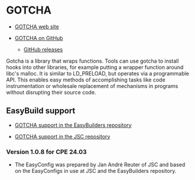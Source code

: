 # GOTCHA

-   [GOTCHA web site](https://gotcha.readthedocs.io/en/latest/)

-   [GOTCHA on GitHub](https://github.com/LLNL/GOTCHA)

    -   [GitHub releases](https://github.com/LLNL/GOTCHA/releases)

Gotcha is a library that wraps functions. Tools can use gotcha to install hooks into other
libraries, for example putting a wrapper function around libc's malloc. It is similar to LD_PRELOAD, but
operates via a programmable API. This enables easy methods of accomplishing tasks like code instrumentation
or wholesale replacement of mechanisms in programs without disrupting their source code.


## EasyBuild support

-   [GOTCHA support in the EasyBuilders repository](https://github.com/easybuilders/easybuild-easyconfigs/tree/develop/easybuild/easyconfigs/g/GOTCHA)

-   [GOTCHA support in the JSC repository](https://github.com/easybuilders/JSC/tree/2025/Golden_Repo/g/GOTCHA)


### Version 1.0.8 for CPE 24.03

-   The EasyConfig was prepared by Jan André Reuter of JSC and based on the EasyConfigs
    in use at JSC and the EasyBuilders repository.



